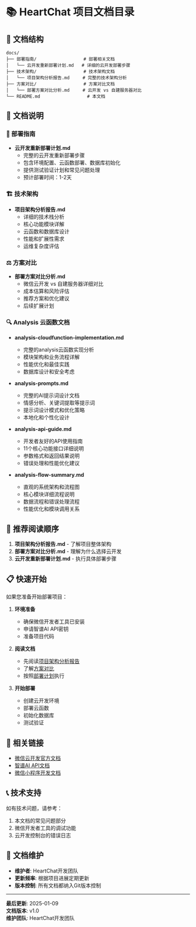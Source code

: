 # 📚 HeartChat 项目文档目录

## 📁 文档结构

```
docs/
├── 部署指南/                  # 部署相关文档
│   └── 云开发重新部署计划.md   # 详细的云开发部署步骤
├── 技术架构/                  # 技术架构文档
│   └── 项目架构分析报告.md     # 完整的技术架构分析
├── 方案对比/                  # 方案对比文档
│   └── 部署方案对比分析.md     # 云开发 vs 自建服务器对比
└── README.md                  # 本文档
```

## 📖 文档说明

### 🚀 部署指南
- **云开发重新部署计划.md**
  - 完整的云开发重新部署步骤
  - 包含环境配置、云函数部署、数据库初始化
  - 提供测试验证计划和常见问题处理
  - 预计部署时间：1-2天

### 🏗️ 技术架构
- **项目架构分析报告.md**
  - 详细的技术栈分析
  - 核心功能模块详解
  - 云函数和数据库设计
  - 性能和扩展性需求
  - 运维复杂度评估

### ⚖️ 方案对比
- **部署方案对比分析.md**
  - 微信云开发 vs 自建服务器详细对比
  - 成本估算和风险评估
  - 推荐方案和优化建议
  - 后续扩展计划

### 🔍 Analysis 云函数文档
- **analysis-cloudfunction-implementation.md**
  - 完整的analysis云函数实现分析
  - 模块架构和业务流程详解
  - 性能优化和最佳实践
  - 数据库设计和安全考虑

- **analysis-prompts.md**
  - 完整的AI提示词设计文档
  - 情感分析、关键词提取等提示词
  - 提示词设计模式和优化策略
  - 本地化和个性化设计

- **analysis-api-guide.md**
  - 开发者友好的API使用指南
  - 11个核心功能接口详细说明
  - 参数格式和返回结果说明
  - 错误处理和性能优化建议

- **analysis-flow-summary.md**
  - 直观的系统架构和流程图
  - 核心模块详细流程说明
  - 数据流程和错误处理流程
  - 性能优化和模块调用关系

## 🎯 推荐阅读顺序

1. **项目架构分析报告.md** - 了解项目整体架构
2. **部署方案对比分析.md** - 理解为什么选择云开发
3. **云开发重新部署计划.md** - 执行具体部署步骤

## 📋 快速开始

如果您准备开始部署项目：

1. **环境准备**
   - 确保微信开发者工具已安装
   - 申请智谱AI API密钥
   - 准备项目代码

2. **阅读文档**
   - 先阅读[项目架构分析报告](技术架构/项目架构分析报告.md)
   - 了解[方案对比](方案对比/部署方案对比分析.md)
   - 按照[部署计划](部署指南/云开发重新部署计划.md)执行

3. **开始部署**
   - 创建云开发环境
   - 部署云函数
   - 初始化数据库
   - 测试验证

## 🔗 相关链接

- [微信云开发官方文档](https://developers.weixin.qq.com/miniprogram/dev/wxcloud/basis/getting-started.html)
- [智谱AI API文档](https://open.bigmodel.cn/dev/api)
- [微信小程序开发文档](https://developers.weixin.qq.com/miniprogram/dev/framework/)

## 📞 技术支持

如有技术问题，请参考：
1. 本文档的常见问题部分
2. 微信开发者工具的调试功能
3. 云开发控制台的错误日志

## 📝 文档维护

- **维护者**: HeartChat开发团队
- **更新频率**: 根据项目进展定期更新
- **版本控制**: 所有文档都纳入Git版本控制

---

**最后更新**: 2025-01-09  
**文档版本**: v1.0  
**维护团队**: HeartChat开发团队